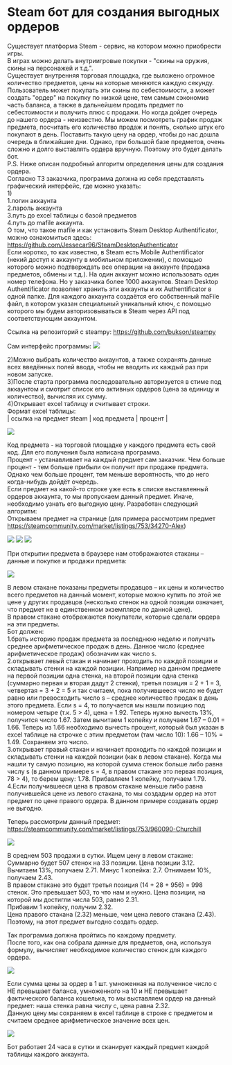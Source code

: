 # Steam бот для создания выгодных ордеров

Существует платформа Steam - сервис, на котором можно приобрести игры.<br/>
В играх можно делать внутриигровые покупки - "скины на оружия, скины на персонажей и т.д.".<br/>
Существует внутренняя торговая площадка, где выложено огромное количество предметов, цены на которые меняются каждую секунду.<br/>
Пользователь может покупать эти скины по себестоимости, а может создать "ордер" на покупку по низкой цене, тем самым сэкономив часть баланса, а также в дальнейшем продать предмет по себестоимости и получить плюс с продажи. Но когда дойдет очередь до нашего ордера - неизвестно. Мы можем посмотреть график продаж предмета, посчитать его количество продаж и понять, сколько штук его покупают в день. Поставить такую цену на ордер, чтобы до нас дошла очередь в ближайшие дни. Однако, при большой базе предметов, очень сложно и долго выставлять ордера вручную. Поэтому это будет делать бот.<br/>
P.S. Ниже описан подробный алгоритм определения цены для создания ордера.<br/>
Согласно ТЗ заказчика, программа должна из себя представлять графический интерфейс, где можно указать:<br/>
1)<br/>
1.логин аккаунта<br/>
2.пароль аккаунта<br/>
3.путь до excel таблицы с базой предметов<br/>
4.путь до mafile аккаунта.<br/>
О том, что такое mafile и как установить Steam Desktop Authentificator, можно ознакомиться здесь:<br/>
https://github.com/Jessecar96/SteamDesktopAuthenticator<br/>
Если коротко, то как известно, в Steam есть Mobile Authentificator (некий доступ к аккаунту в мобильном приложении), с помощью которого можно подтверждать все операции на аккаунте (продажа предметов, обмены и т.д.). На один аккаунт можно использовать один номер телефона. Но у заказчика более 1000 аккаунтов. Steam Desktop Authentificator позволяет хранить эти аккаунты и их Authentificator в одной папке. Для каждого аккаунта создаётся его собственный maFile файл, в котором указан специальный уникальный ключ, с помощью которого мы будем авторизовываться в Steam через API под соответствующим аккаунтом.<br/>

Ссылка на репозиторий с steampy: https://github.com/bukson/steampy<br/>

Сам интерфейс программы:
![](images/gui.png)
 

2)Можно выбрать количество аккаунтов, а также сохранять данные всех введённых полей ввода, чтобы не вводить их каждый раз при новом запуске.<br/>
3)После старта программа последовательно авторизуется в стиме под аккаунтом и смотрит список его активных ордеров (цена за единицу и количество), вычисляя их сумму.<br/>
4)Открывает excel таблицу и считывает строки.<br/>
Формат excel таблицы:<br/>
| ссылка на предмет steam | код предмета | процент |<br/>

![](images/table.png)
 
Код предмета - на торговой площадке у каждого предмета есть свой код. Для его получения была написана программа.<br/>
Процент - устанавливает на каждый предмет сам заказчик. Чем больше процент - тем больше прибыли он получит при продаже предмета. Однако чем больше процент, тем меньше вероятность, что до него когда-нибудь дойдёт очередь.<br/>
Если предмет на какой-то строке уже есть в списке выставленный ордеров аккаунта, то мы пропускаем данный предмет. Иначе, необходимо узнать его выгодную цену.
Разработан следующий алгоритм:<br/>
Открываем предмет на странице (для примера рассмотрим  предмет https://steamcommunity.com/market/listings/753/34270-Alex)<br/>
 
 ![](images/title.png)
 ![](images/glasses_screen.png)
 ![](images/history.png)
 
При открытии предмета в браузере нам отображаются стаканы – данные и покупке и продажи предмета:

 ![](images/info_glasses.png)
 
В левом стакане показаны предметы продавцов – их цены и количество всего предметов на данный момент, которые можно купить по этой же цене у других продавцов (несколько стенок на одной позиции означает, что предмет не в единственном экземпляре по данной цене).<br/>
В правом стакане отображаются покупатели, которые сделали ордера на эти предметы.<br/>
Бот должен:<br/>
1.брать историю продаж предмета за последнюю неделю и получать среднее арифметическое продаж в день. Данное число (среднее арифметическое продаж) обозначим как число s.<br/>
2.открывает левый стакан и начинает проходить по каждой позиции и складывать стенки на каждой позиции. Например на данном предмете на первой позиции одна стенка, на второй позиции одна стенка (суммарно первая и вторая дадут 2 стенки), третья позиция = 2 + 1 = 3, четвертая = 3 + 2 = 5 и так считаем, пока получившееся число не будет равно или превосходить число s – среднее количество продаж в день этого предмета. Если s = 4, то получается мы нашли позицию под номером четыре (т.к. 5 > 4), цена = 1.92. Теперь нужно вычесть 13%, получится число 1.67. Затем вычитаем 1 копейку и получаем 1.67 – 0.01 = 1.66. Теперь из 1.66 необходимо вычесть процент, который был указан в excel таблице на строчке с этим предметом (там число 10): 1.66 – 10% = 1.49. Сохраняем это число.<br/>
3.открывает правый стакан и начинает проходить по каждой позиции и складывать стенки на каждой позиции (как в левом стакане). Когда мы нашли ту самую позицию, на которой сумма стенок больше либо равна числу s (в данном примере s = 4, в правом стакане это первая позиция, 78 > 4), то берем цену: 1.78. Прибавляем 1 копейку, получаем 1.79. <br/>
4.Если получившееся цена в правом стакане меньше либо равна получившейся цене из левого стакана, то мы создадим ордер на этот предмет по цене правого ордера. В данном примере создавать ордер не выгодно.


Теперь рассмотрим данный предмет: https://steamcommunity.com/market/listings/753/960090-Churchill

 ![](images/glasses.png)
 
В среднем 503 продажи в сутки. Ищем цену в левом стакане:<br/>
Суммарно будет  507 стенок на 33 позиции. Цена позиции 3.12. Вычитаем 13%, получаем 2.71. Минус 1 копейка: 2.7. Отнимаем 10%, получаем 2.43.<br/>
В правом стакане это будет третья позиция (14 + 28 + 956) = 998 стенок. Это превышает 503, то что нам и нужно. Цена позиции, на которой мы достигли числа 503, равно 2.31. <br/>Прибавим 1 копейку, получим 2.32.<br/>
Цена правого стакана (2.32) меньше, чем цена левого стакана (2.43). Поэтому, на этот предмет выгодно создать ордер.<br/>

Так программа должна пройтись по каждому предмету.<br/>
После того, как она собрала данные для предметов, она, используя формулу, вычисляет необходимое количество стенок для каждого ордера.<br/>

 ![](images/formulas.png)
 
Если сумма цены за ордер в 1 шт. умноженная на  полученное число c НЕ превышает баланса, умноженного на 10 и НЕ превышает фактического баланса кошелька, то мы выставляем ордер на данный предмет: наша стенка равна числу c, цена равна 2.32.<br/>
Данную цену мы сохраняем в excel таблице в строке с предметом и считаем среднее арифметическое значение всех цен.<br/>

 ![](images/adding_excel.png)
 
Бот работает 24 часа в сутки и сканирует каждый предмет каждой таблицы каждого аккаунта.
